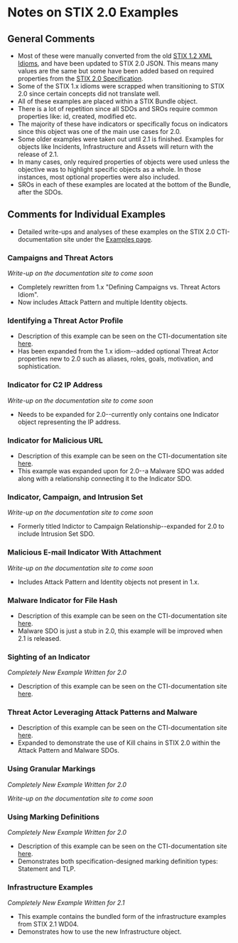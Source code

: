 # Notes on STIX 2.0 Examples

## General Comments

- Most of these were manually converted from the old [STIX 1.2 XML Idioms](http://stixproject.github.io/documentation/idioms/), and have been updated to STIX 2.0 JSON. This means many values are the same but some have been added based on required properties from the [STIX 2.0 Specification](https://docs.google.com/document/d/1yvqWaPPnPW-2NiVCLqzRszcx91ffMowfT5MmE9Nsy_w/edit#heading=h.8bbhgdisbmt).
- Some of the STIX 1.x idioms were scrapped when transitioning to STIX 2.0 since certain concepts did not translate well.
- All of these examples are placed within a STIX Bundle object.
- There is a lot of repetition since all SDOs and SROs require common properties like: id, created, modified etc.
- The majority of these have indicators or specifically focus on indicators since this object was one of the main use cases for 2.0.
- Some older examples were taken out until 2.1 is finished. Examples for objects like Incidents, Infrastructure and Assets will return with the release of 2.1.
- In many cases, only required properties of objects were used unless the objective was to highlight specific objects as a whole. In those instances, most optional properties were also included.
- SROs in each of these examples are located at the bottom of the Bundle, after the SDOs.

## Comments for Individual Examples

- Detailed write-ups and analyses of these examples on the STIX 2.0 CTI-documentation site under the [Examples page](https://oasis-open.github.io/cti-documentation/stix/examples.html).

### Campaigns and Threat Actors

_Write-up on the documentation site to come soon_

- Completely rewritten from 1.x "Defining Campaigns vs. Threat Actors Idiom".
- Now includes Attack Pattern and multiple Identity objects.

### Identifying a Threat Actor Profile

- Description of this example can be seen on the CTI-documentation site [here](https://oasis-open.github.io/cti-documentation/examples/identifying-a-threat-actor-profile).
- Has been expanded from the 1.x idiom--added optional Threat Actor properties new to 2.0 such as aliases, roles, goals, motivation, and sophistication.

### Indicator for C2 IP Address

_Write-up on the documentation site to come soon_

- Needs to be expanded for 2.0--currently only contains one Indicator object representing the IP address.

### Indicator for Malicious URL

- Description of this example can be seen on the CTI-documentation site [here](https://oasis-open.github.io/cti-documentation/examples/indicator-for-malicious-url).
- This example was expanded upon for 2.0--a Malware SDO was added along with a relationship connecting it to the Indicator SDO.

### Indicator, Campaign, and Intrusion Set

_Write-up on the documentation site to come soon_

- Formerly titled Indictor to Campaign Relationship--expanded for 2.0 to include Intrusion Set SDO.

### Malicious E-mail Indicator With Attachment

_Write-up on the documentation site to come soon_

- Includes Attack Pattern and Identity objects not present in 1.x.

### Malware Indicator for File Hash

- Description of this example can be seen on the CTI-documentation site [here](https://oasis-open.github.io/cti-documentation/examples/malware-indicator-for-file-hash).
- Malware SDO is just a stub in 2.0, this example will be improved when 2.1 is released.

### Sighting of an Indicator

_Completely New Example Written for 2.0_

- Description of this example can be seen on the CTI-documentation site [here](https://oasis-open.github.io/cti-documentation/examples/sighting-of-an-indicator).

### Threat Actor Leveraging Attack Patterns and Malware

- Description of this example can be seen on the CTI-documentation site [here](https://oasis-open.github.io/cti-documentation/examples/threat-actor-leveraging-attack-patterns-and-malware).
- Expanded to demonstrate the use of Kill chains in STIX 2.0 within the Attack Pattern and Malware SDOs.

### Using Granular Markings

_Completely New Example Written for 2.0_

_Write-up on the documentation site to come soon_

### Using Marking Definitions

_Completely New Example Written for 2.0_

- Description of this example can be seen on the CTI-documentation site [here](https://oasis-open.github.io/cti-documentation/examples/using-marking-definitions).
- Demonstrates both specification-designed marking definition types: Statement and TLP.

### Infrastructure Examples

_Completely New Example Written for 2.1_

- This example contains the bundled form of the infrastructure examples from STIX 2.1 WD04.
- Demonstrates how to use the new Infrastructure object.
